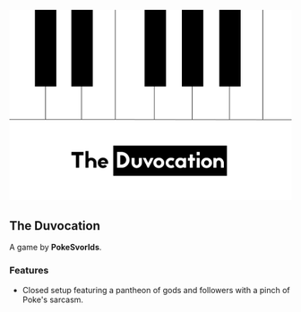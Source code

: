 ![Banner](flavours/duvocation/assets/The%20Duvocation.png?raw=true)
## The Duvocation
A game by **PokeSvorlds**.

### Features
- Closed setup featuring a pantheon of gods and followers with a pinch of Poke's sarcasm.
